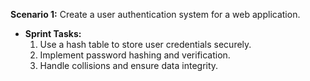 **Scenario 1:** Create a user authentication system for a web application.
   - **Sprint Tasks:**
     1. Use a hash table to store user credentials securely.
     2. Implement password hashing and verification.
     3. Handle collisions and ensure data integrity.
